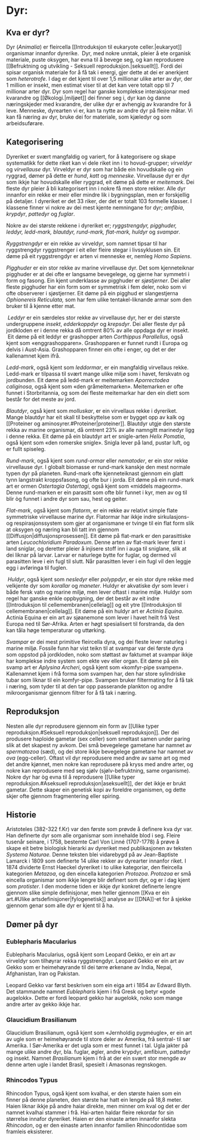 # Dyr:
## Kva er dyr?
Dyr (_Animalia_) er fleircella [[Introduksjon til eukaryote celler.|eukaryot]] organismar innanfor dyrerike.  Dyr, med nokre unntak, pleier å ete organisk materiale, puste oksygen, har evna til å bevege seg, og kan reprodusere [[Befruktning og utvikling - Seksuell reproduksjon.|seksuellt]]. Fordi dei spisar organisk materiale for å få tak i energi, gjer dette at dei er anerkjent som *heterotrofe*. I dag er det kjent til over 1,5 millionar ulike arter av dyr, der 1 million er insekt, men estimat viser til at det kan vere totalt opp til 7 millionar arter dyr. Dyr som regel har ganske komplekse interaksjonar med kvarandre og [[Økologi.|miljøet]] dei finner seg i, dyr kan òg danne næringskjeder med kvarandre, der ulike dyr er avhengig av kvarandre for å leve. Menneske, dyrearten vi er, kan ta nytte av andre dyr på fleire måtar. Vi kan få næring av dyr, bruke dei for materiale, som kjæledyr og som arbeidsuførare.


## Kategorisering
Dyreriket er svært mangfaldig og variert, for å kategorisere og skape systematikk for dette riket kan vi dele riket inn i to hovud-grupper; *virveldyr* og *virvellause* dyr. Virveldyr er dyr som har både ein hovudskalle og ein ryggrad, dømer på dette er _hund_, _katt_ og _menneske_. Virvellause dyr er dyr som ikkje har hovudskalle eller ryggrad, eit døme på dette er _meitemark_.  Dei fleste dyr pleier å bli kategorisert inn i nokre få men store rekker. Alle dyr innanfor ein rekke er meir eller mindre lik i bygningsplan, men er forskjellig på detaljer. I dyreriket er det 33 riker, der det er totalt 103 formelle klasser. I klassene finner vi nokre av dei mest kjente nemningane for dyr; _amfibia_, _krypdyr_, _pattedyr_ og _fuglar_.

Nokre av dei største rekkene i dyreriket er; _ryggstrengdyr, pigghuder, leddyr, ledd-mark, blautdyr, rund-mark, flat-mark, huldyr_ og _svampar_.

 _Ryggstrengdyr_ er ein rekke av virveldyr, som namnet tipsar til har ryggstrengdyr ryggstrenger i eit eller fleire stegar i livssyklusen sin. Eit døme på eit ryggstrengdyr er arten vi menneske er, nemleg _Homo Sapiens_.

_Pigghuder_ er ein stor rekke av marine virvellause dyr. Det som kjenneteiknar pigghuder er at dei ofte er langsame bevegelege, og gjerne har symmetri i form og fasong. Ein kjent underklasse av pigghuder er *sjøstjerner*. Dei aller fleste pigghuder har ein form som er symmetrisk i fem deler, noko som vi ofte observerer i sjøstjerner. Eit døme på ein pigghud er slangestjerna _Ophionereis Reticulata,_ som har fem ulike tentakel-liknande armar som den bruker til å kjenne etter mat.

 _Leddyr_ er ein særdeles stor rekke av virvellause dyr, her er dei største undergruppene _insekt_, _edderkoppdyr_ og _krepsdyr_. Dei aller fleste dyr på jordkloden er i denne rekka då omtrent 80% av alle oppdaga dyr er insekt.  Eit døme på eit leddyr er grashopper arten _Corthippus Parallellus_, også kjent som «enggrashopparen». Grashopparen er funnet rundt i Europa og delvis i Aust-Asia. Grashopparen finner ein ofte i enger, og det er der kallenamnet kjem ifrå.

_Ledd-mark_, også kjent som *leddormar*, er ein mangfaldig virvellaus rekke. Ledd-mark er tilpassa til svært mange ulike miljø som i havet, ferskvatn og jordbunden. Eit døme på ledd-mark er meitemarken _Aporrectodea caliginosa_, også kjent som «den gråmeitemarken». Meitemarken er ofte funnet i Storbritannia, og som dei fleste meitemarkar har den ein diett som består for det meste av jord.

_Blautdyr_, også kjent som _molluskar_, er ein virvellaus rekke i dyreriket. Mange blautdyr har eit skall til beskyttelse som er bygget opp av kalk og [[Proteiner og aminosyrer.#Proteiner|proteiner]]. Blautdyr utgje den største rekka av marine organismar, då omtrent 23% av alle namngitt marinedyr ligg i denne rekka. Eit døme på ein blautdyr art er snigle-arten _Helix Pomatia_, også kjent som «den romerske snigle». Snigla lever på land, pustar luft, og er fullt spiseleg. 

_Rund-mark_, også kjent som _rund-ormar_ eller _nematoder_, er ein stor rekke virvellause dyr. I globalt biomasse er rund-mark kanskje den mest normale typen dyr på planeten. Rund-mark ofte kjenneteiknast gjennom ein glatt tynn langstrakt kroppsfasong, og ofte bur i jorda. Eit døme på ein rund-mark art er ormen _Ostertagia Ostertagi_, også kjent som «middels mageorm». Denne rund-marken er ein parasitt som ofte blir funnet i kyr, men av og til blir òg funnet i andre dyr som sau, hest og geiter.

_Flat-mark_, også kjent som _flatorm_, er ein rekke av relativt simple flate symmetriske virvellause marine dyr. Flatormar har ikkje indre sirkulasjons- og respirasjonssystem som gjer at organismane er tvinge til ein flat form slik at oksygen og næring kan bli tatt inn gjennom [[Diffusjon|diffusjonsprosessen]]. Eit døme på flat-mark er den parasittiske arten _Leucochloridium Paradoxum_. Denne arten av flat-mark lever først i land sniglar, og deretter pleier å injisere stoff inn i auga til sniglane, slik at dei liknar på larvar. Larvar er naturlege bytte for fuglar, og dermed vil parasitten leve i ein fugl til slutt. Når parasitten lever i ein fugl vil den leggje egg i avføringa til fuglen. 

 _Huldyr_, også kjent som _nesledyr_ eller _polyppdyr_, er ein stor dyre rekke med velkjente dyr som _korallar_ og _maneter_. Huldyr er akvatiske dyr som lever i både fersk vatn og marine miljø, men lever oftast i marine miljø. Huldyr som regel har ganske enkle oppbygning, der det består av eit indre [[Introduksjon til cellemembranen|cellelag]] og eit ytre [[Introduksjon til cellemembranen|cellelag]]. Eit døme på ein huldyr art er _Actinia Equina_. Actinia Equina er ein art av sjøanemone som lever i havet heilt frå Vest Europa ned til Sør-Afrika. Arten er høgt spesialisert til forstranda, da den kan tåla høge temperaturar og uttørking. 

_Svampar_ er dei mest primitive fleircella dyra, og dei fleste lever naturleg i marine miljø. Fossile funn har vist teikn til at svampar var dei første dyra som oppstod på jordkloden, noko som støttast av faktumet at svampar ikkje har komplekse indre system som ekte vev eller organ. Eit døme på ein svamp art er _Aplysina Archeri_, også kjent som «komfyr-pipe svampen». Kallenamnet kjem i frå forma som svampen har, den har store sylindriske tubar som liknar til ein komfyr-pipe. Svampen bruker filtermating for å få tak i næring, som tyder til at den tar opp passerande plankton og andre mikroorganismar gjennom filtrer for å få tak i næring.

## Reproduksjon
Nesten alle dyr reprodusere gjennom ein form av [[Ulike typer reproduksjon.#Seksuell reproduksjon|seksuell reproduksjon]]. Der dei produsere haploide gametar (sex celler) som smeltast samen under paring slik at det skapest ny avkom. Dei små bevegelege gametane har namnet av _spermatozoa_ (sæd), og dei store ikkje bevegelege gametane har namnet av _ova_ (egg-celler). Oftast vil dyr reprodusere med andre av same art og med det andre kjønnet, men nokre kan reprodusere på kryss med andre arter, og nokre kan reprodusere med seg sjølv (sjølv-befruktning, same organisme). Nokre dyr har òg evna til å reprodusere [[Ulike typer reproduksjon.#Aseksuell reproduksjon|aseksuellt]], der det ikkje er brukt gametar. Dette skaper ein genetisk kopi av foreldre organismen, og dette skjer ofte gjennom fragmentering eller spiring.

## Historie
Aristoteles (382-322 f.Kr) var den første som prøvde å definere kva dyr var. Han definerte dyr som alle organismar som innehalde blod i seg. Fleire tusenår seinare, i 1758, bestemte Carl Von Linné (1707-1778) å prøve å skape eit betre biologisk hierarki av dyreriket med publikasjonen av teksten _Systema Naturae._ Denne teksten blei vidarebygd på av Jean-Baptiste Lamarck i 1809 som definerte 14 ulike rekker av dyrearter innanfor riket. I 1874 dividerte Ernst Haeckel dyreriket i to ulike kategoriar, den fleircella kategorien _Metazoa_, og den eincella kategorien _Protozoa_. _Protozoa_ er små eincella organismar som ikkje lengre blir definert som dyr, og er i dag kjent som _protister_. I den moderne tiden er ikkje dyr konkret definerte lengre gjennom slike simple definisjonar, men heller gjennom [[Kva er ein art.#Ulike artsdefinisjoner|fylogenetisk]] analyse av [[DNA]]-et for å sjekke gjennom genar som alle dyr er kjent til å ha.

## Dømer på dyr
### Eublepharis Macularius
Eublepharis Macularius, også kjent som Leopard Gekko, er ein art av virveldyr som tilhøyrar rekka ryggstrengdyr. Leopard Gekko er ein art av Gekko som er heimehøyrande til dei tørre ørkenane av India, Nepal, Afghanistan, Iran og Pakistan.

Leopard Gekko var først beskriven som ein eiga art i 1854 av Edward Blyth. Det stammande namnet _Eublepharis_ kjem i frå Gresk og betyr «gode augelokk». Dette er fordi leopard gekko har augelokk, noko som mange andre arter av gekko ikkje har.

### Glaucidium Brasilianum
Glaucidium Brasilianum, også kjent som «Jernholdig pygméugle», er ein art av ugle som er heimehøyrande til store deler av Amerika, frå sentral- til sør Amerika. I Sør-Amerika er det ugla som er mest funnet i tal. Ugla jakter på mange ulike andre dyr, bla. fuglar, øgler, andre krypdyr, amfibium, pattedyr og insekt. Namnet _Brasilianum_ kjem i frå at der ein svært stor mengde av denne arten ugle i landet Brasil, spesielt i Amasonas regnskogen.

### Rhincodos Typus
Rhincodon Typus, også kjent som kvalhai, er den største haien som ein finner på denne planeten, den største har hatt ein lengde på 18,8 meter. Haien liknar ikkje på andre haiar direkte, men minner om kval og det er der namnet kvalhai stammer i frå. Hai-arten haldar fleire rekordar for sin størrelse innafor dyreriket. Haien er den einaste arten innanfor slekta _Rhincodon_, og er den einaste arten innanfor familien Rhincodontidae som framleis eksisterer.